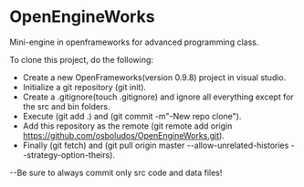 # OpenEngineWorks
Mini-engine in openframeworks for advanced programming class.


To clone this project, do the following:

- Create a new OpenFrameworks(version 0.9.8) project in visual studio.
- Initialize a git repository (git init).
- Create a .gitignore(touch .gitignore) and ignore all everything except for the src and bin folders.
- Execute (git add .) and (git commit -m"-New repo clone").
- Add this repository as the remote (git remote add origin https://github.com/osboludos/OpenEngineWorks.git).
- Finally (git fetch) and (git pull origin master --allow-unrelated-histories --strategy-option-theirs).

--Be sure to always commit only src code and data files!
